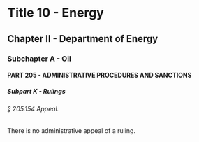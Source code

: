 
# Title 10 - Energy
## Chapter II - Department of Energy
### Subchapter A - Oil
#### PART 205 - ADMINISTRATIVE PROCEDURES AND SANCTIONS
##### Subpart K - Rulings
###### § 205.154 Appeal.

There is no administrative appeal of a ruling.
